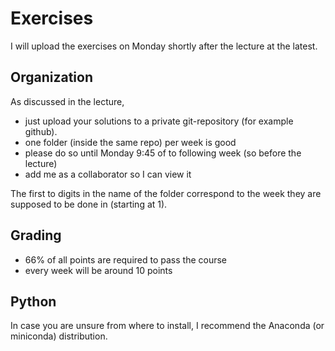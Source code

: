 # Exercises

I will upload the exercises on Monday shortly after the lecture at the latest.

## Organization
As discussed in the lecture, 
- just upload your solutions to a private git-repository (for example github). 
- one folder (inside the same repo) per week is good
- please do so until Monday 9:45 of to following week (so before the lecture)
- add me as a collaborator so I can view it

The first to digits in the name of the folder correspond to the week they are supposed to be done in (starting at 1).

## Grading
- 66% of all points are required to pass the course
- every week will be around 10 points

## Python

In case you are unsure from where to install, I recommend the Anaconda (or miniconda) distribution.
